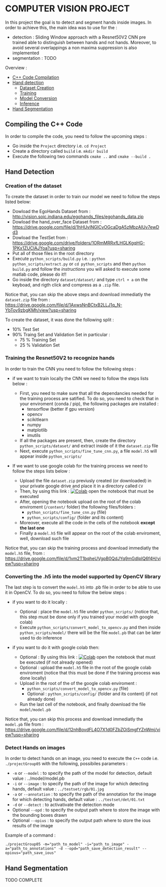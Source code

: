 # COMPUTER VISION PROJECT


In this project the goal is to detect and segment hands inside images.
In order to achieve this, the main idea was to use for the :

- detection : Sliding Window approach with a Resnet50V2 CNN pre trained able to distinguish between hands and not hands. Moreover, to avoid several overlappings a non maxima suppression is also implemented
- segmentation : TODO

Overview :
* [C++ Code Compilation](#compiling-the-c-code)
* [Hand detection](#hand-detection)
    * [Dataset Creation](#creation-of-the-dataset)
    * [Training](#training-the-resnet50v2-to-recognize-hands)
    * [Model Conversion](#converting-the-h5-into-the-model-supported-by-opencv-library)
    * [Inference](#detect-hands-on-images)
* [Hand Segmentation](#hand-segmentation)

## Compiling the C++ Code

In order to compile the code, you need to follow the upcoming steps :
- Go inside the `Project` directory i.e. `cd Project`
- Create a directory called `build` i.e. `mkdir build`
- Execute the following two commands `cmake ..` and `cmake --build .`

## Hand Detection

### Creation of the dataset

To create the dataset in order to train our model we need to follow the steps listed below:
- Dowload the EgoHands Dataset from : http://vision.soic.indiana.edu/egohands_files/egohands_data.zip
- Dowload the hand_over_face Dataset from : https://drive.google.com/file/d/1hHUvINGICvOGcaDgA5zMbzAIUv7ewDd3
- Dowload the TestSet from : https://drive.google.com/drive/folders/1ORmMRRxfLHGLKgqHG-1PKx1ZUCIAJYoa?usp=sharing
- Put all of those files in the root directory 
- Execute `python_scripts/build.py` i.e. : `python python_scripts/extract.py` or `cd python_scripts` and then `python build.py` and follow the *instructions* you will asked to execute some matlab code, please do it!!
- Go inside the directory `dataset/dataset/` and type `ctrl + a` on the keyboad, and rigth click and compress as a `.zip` file.

Notice that, you can skip the above steps and download immediatly the `dataset.zip` file from : https://drive.google.com/file/d/1AxwsNnBCtxB2LLJ1q_N-YbTov9zbgKMh/view?usp=sharing

To create the dataset, it was done the following split :
 - 10% Test Set
 - 90% Traing Set and Validation Set in particular :
	- 75 % Training Set
	- 25 % Validation Set

### Training the Resnet50V2 to recognize hands

In order to train the CNN you need to follow the following steps : 

- if we want to train locally the CNN we need to follow the steps lists below :
	- First, you need to make sure that all the dependancies needed for the training process are satified. To do so, you need to check that in your enviroment (conda / pip), the following packages are installed :
	  - tensorflow (better if gpu version)
	  - opencv
	  - scikitlearn
	  - numpy
	  - matplotlib
	  - imutils
	- If all the packages are present, then, create the directory `python_scripts/dataset/` and extract inside of it the `dataset.zip` file
	- Next, execute `python_scripts/fine_tune_cnn.py`, a file `model.h5` will appear inside `python_scripts/`

- If we want to use google colab for the training process we need to follow the steps lists below : 
	- Upload the file `dataset.zip` previusly created (or downloaded) in your private google drive and place it in a directory called `CV`
	- Then, by using this link : [![Colab](https://colab.research.google.com/assets/colab-badge.svg)](https://colab.research.google.com/drive/1a7S4M3odeVacq8i811q8c8Aacna47eTq?usp=sharing)  open the notebook that must be executed
	- After, opening the notebook upload on the root of the colab enviroment (`/content/` folder) the following files/folders :
		- `python_scripts/fine_tune_cnn.py` (file)
		- `python_scripts/config/` (folder and its content)
	- Moreover, execute all the code in the cells of the notebook **except the last one**
	- Finally a `model.h5` file will appear on the root of the colab enviroment, well, download such file

Notice that, you can skip the training process and download immediatly the `model.h5` file, from : https://drive.google.com/file/d/1vm2T1bqheUVgpB0QdJYq9mGdIplQ6f4H/view?usp=sharing

### Converting the .h5 into the model supported by OpenCV library

The last step is to convert the `model.h5` into .pb file in order to be able to use it in OpenCV. To do so, you need to follow the below steps :

- if you want to do it locally :
	- Optional : place the `model.h5` file under `python_scripts/` (notice that, this step must be done only if you trained your model with google colab)
	- Execute `python_scripts/convert_model_to_opencv.py` and then inside `python_scripts/model/` there will be the file `model.pb` that can be later used to do inference

- if you want to do it with google colab then:
	- Optional : By using this link : [![Colab](https://colab.research.google.com/assets/colab-badge.svg)](https://colab.research.google.com/drive/1a7S4M3odeVacq8i811q8c8Aacna47eTq?usp=sharing) open the notebook that must be executed (if not already opened)
	- Optional : upload the `model.h5` file in the root of the google colab enviroment (notice that this must be done if the training process was done locally)
	- Upload in the root of the of the google colab enviroment :
		- `python_scripts/convert_model_to_opencv.py` (file)
		- Optional : `python_scripts/config/` (folder and its content) (if not already done)
	- Run the last cell of the notebook, and finally download the file `model/model.pb`

Notice that, you can skip this process and download immediatly the `model.pb` file from : https://drive.google.com/file/d/12nhBovdFL4O7X1d0FZbZOiSmgfYZnWmj/view?usp=sharing


### Detect Hands on images

In order to detect hands on an image, you need to execute the `C++` code i.e. `./projectGroup05` with the following, possibiles parameters :

- `-m` or `--model` : to specify the path of the model for detection, default value : ../model/model.pb
- `-i` or `--image` : to specify the path of the image for which detecting hands, default value : `../testset/rgb/01.jpg`
- `-a` or `--annotation` : to specify the path of the annotation for the image for which detecting hands, default value : `../testset/det/01.txt`
- `-d` or `--detect` : to activativate the detection mode
- Optional `--opd` : to specify the output path where to store the image with the bounding boxes drawn
- Optional `--opius` : to specify the output path where to store the ious results of the image

Example of a command :

`./projectGroup05 -m="path_to_model" -i="path_to_image" -a="path_to_annotations" -d --opd="path_save_detection_result" --opious="path_save_ious"`

## Hand Segmentation

TODO COMPLETE